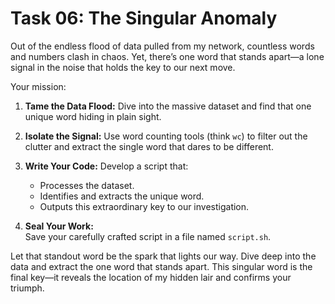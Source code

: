# Task 06: The Singular Anomaly

Out of the endless flood of data pulled from my network, countless words and numbers clash in chaos. Yet, there’s one word that stands apart—a lone signal in the noise that holds the key to our next move.

Your mission:

1. **Tame the Data Flood:**
   Dive into the massive dataset and find that one unique word hiding in plain sight.

2. **Isolate the Signal:**
   Use word counting tools (think `wc`) to filter out the clutter and extract the single word that dares to be different.

3. **Write Your Code:**
   Develop a script that:

   - Processes the dataset.
   - Identifies and extracts the unique word.
   - Outputs this extraordinary key to our investigation.

4. **Seal Your Work:**  
   Save your carefully crafted script in a file named `script.sh`.

Let that standout word be the spark that lights our way. Dive deep into the data and extract the one word that stands apart. This singular word is the final key—it reveals the location of my hidden lair and confirms your triumph.
